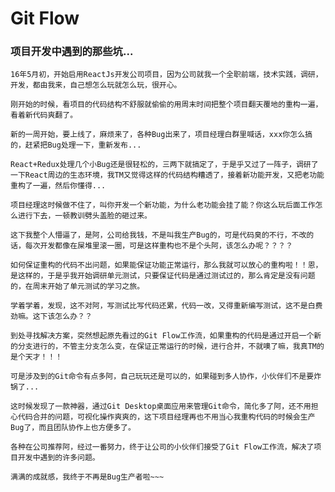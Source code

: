# Git Flow

### 项目开发中遇到的那些坑...

    16年5月初，开始启用ReactJs开发公司项目，因为公司就我一个全职前端，技术实践，调研，开发，都由我来，自己想怎么玩就怎么玩，很开心。
    
    刚开始的时候，看项目的代码结构不舒服就偷偷的用周末时间把整个项目翻天覆地的重构一遍，看着新代码爽翻了。
    
    新的一周开始，要上线了，麻烦来了，各种Bug出来了，项目经理白群里喊话，xxx你怎么搞的，赶紧把Bug处理一下，重新发布...
    
    React+Redux处理几个小Bug还是很轻松的，三两下就搞定了，于是乎又过了一阵子，调研了一下React周边的生态环境，我TM又觉得这样的代码结构糟透了，接着新功能开发，又把老功能重构了一遍，然后你懂得...
    
    项目经理这时候做不住了，叫你开发一个新功能，为什么老功能会挂了能？你这么玩后面工作怎么进行下去，一顿教训劈头盖脸的砸过来。
    
    这下我整个人懵逼了，是阿，公司给我钱，不是叫我生产Bug的，可是代码臭的不行，不改的话，每次开发都像在屎堆里滚一圈，可是这样重构也不是个头阿，该怎么办呢？？？？
    
    如何保证重构的代码不出问题，如果能保证功能正常运行，那么我就可以放心的重构啦！！恩，是这样的，于是乎我开始调研单元测试，只要保证代码是通过测试过的，那么肯定是没有问题的，在周末开始了单元测试的学习之旅。
    
    学着学着，发现，这不对阿，写测试比写代码还累，代码一改，又得重新编写测试，这不是白费劲嘛。这下该怎么办？？
    
    到处寻找解决方案，突然想起原先看过的Git Flow工作流，如果重构的代码是通过开启一个新的分支进行的，不管主分支怎么变，在保证正常运行的时候，进行合并，不就噢了嘛，我真TM的是个天才！！！
    
    可是涉及到的Git命令有点多阿，自己玩玩还是可以的，如果碰到多人协作，小伙伴们不是要炸锅了...
    
    这时候发现了一款神器，通过Git Desktop桌面应用来管理Git命令，简化多了阿，还不用担心代码合并的问题，可视化操作爽爽的，这下项目经理再也不用当心我重构代码的时候会生产Bug了，而且团队协作上也方便多了。
    
    各种在公司推荐阿，经过一番努力，终于让公司的小伙伴们接受了Git Flow工作流，解决了项目开发中遇到的许多问题。
    
    满满的成就感，我终于不再是Bug生产者啦~~~
    
    